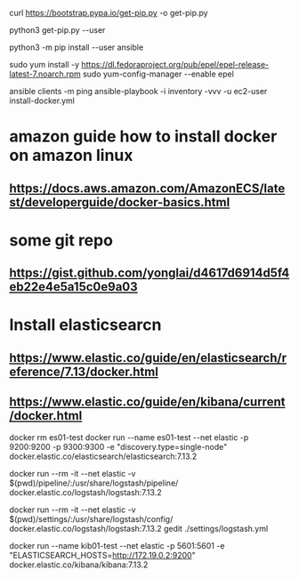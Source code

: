 curl https://bootstrap.pypa.io/get-pip.py -o get-pip.py

python3 get-pip.py --user

python3 -m pip install --user ansible


sudo yum install -y https://dl.fedoraproject.org/pub/epel/epel-release-latest-7.noarch.rpm
sudo yum-config-manager --enable epel



ansible clients  -m ping
ansible-playbook -i inventory -vvv -u ec2-user install-docker.yml



# amazon guide how to install docker on amazon linux
## https://docs.aws.amazon.com/AmazonECS/latest/developerguide/docker-basics.html

# some git repo
## https://gist.github.com/yonglai/d4617d6914d5f4eb22e4e5a15c0e9a03


# Install elasticsearcn

## https://www.elastic.co/guide/en/elasticsearch/reference/7.13/docker.html

## https://www.elastic.co/guide/en/kibana/current/docker.html


docker rm es01-test 
docker run --name es01-test --net elastic -p 9200:9200 -p 9300:9300 -e "discovery.type=single-node" docker.elastic.co/elasticsearch/elasticsearch:7.13.2


docker run --rm -it --net elastic -v $(pwd)/pipeline/:/usr/share/logstash/pipeline/ docker.elastic.co/logstash/logstash:7.13.2

docker run --rm -it --net elastic -v $(pwd)/settings/:/usr/share/logstash/config/ docker.elastic.co/logstash/logstash:7.13.2
gedit ./settings/logstash.yml

docker run --name kib01-test --net elastic -p 5601:5601 -e "ELASTICSEARCH_HOSTS=http://172.19.0.2:9200" docker.elastic.co/kibana/kibana:7.13.2


